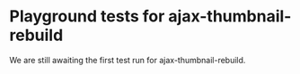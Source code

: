 # Playground tests for ajax-thumbnail-rebuild
We are still awaiting the first test run for ajax-thumbnail-rebuild.
